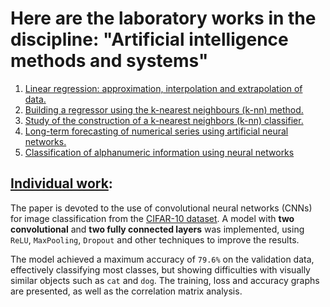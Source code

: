 # Here are the laboratory works in the discipline: "**Artificial intelligence methods and systems**"

1. [Linear regression: approximation, interpolation and extrapolation of data.](https://github.com/highbrow-228/Artificial-intelligence-methods-and-systems/blob/main/linear_regression.ipynb)
2. [Building a regressor using the k-nearest neighbours (k-nn) method.](https://github.com/highbrow-228/Artificial-intelligence-methods-and-systems/blob/main/knn.ipynb)
3. [Study of the construction of a k-nearest neighbors (k-nn) classifier.](https://github.com/highbrow-228/Artificial-intelligence-methods-and-systems/blob/main/hometask_knn.ipynb)
4. [Long-term forecasting of numerical series using artificial neural networks.](https://github.com/highbrow-228/Artificial-intelligence-methods-and-systems/blob/main/long_term_time_series_forecasting_with_artificial_neural_networks.ipynb)
5. [Classification of alphanumeric information using neural networks](https://github.com/highbrow-228/Artificial-intelligence-methods-and-systems/blob/main/classification_of_alphanumeric_information_using_neural_networks.ipynb)

## [Individual work](https://github.com/highbrow-228/Artificial-intelligence-methods-and-systems/tree/main/individual-work):
  The paper is devoted to the use of convolutional neural networks (CNNs) for image classification from the [CIFAR-10 dataset](https://www.kaggle.com/c/cifar-10/overview). A model with **two convolutional** and **two fully connected layers** was implemented, using `ReLU`, `MaxPooling`, `Dropout` and other techniques to improve the results.
  
  
  
  The model achieved a maximum accuracy of `79.6%` on the validation data, effectively classifying most classes, but showing difficulties with visually similar objects such as `cat` and `dog`. The training, loss and accuracy graphs are presented, as well as the correlation matrix analysis.
